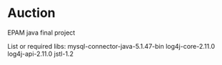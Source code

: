 # Auction
EPAM java final project

List or required libs:
mysql-connector-java-5.1.47-bin
log4j-core-2.11.0
log4j-api-2.11.0
jstl-1.2